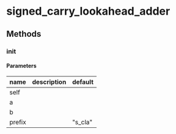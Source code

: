 # signed_carry_lookahead_adder




## Methods


### __init__




#### Parameters
name | description | default
--- | --- | ---
self |  | 
a |  | 
b |  | 
prefix |  | "s_cla"




